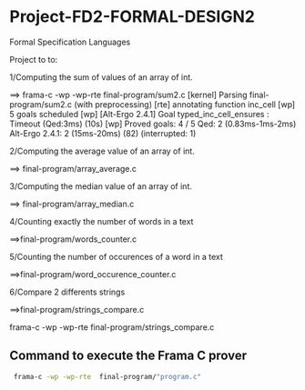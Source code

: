 # Project-FD2-FORMAL-DESIGN2
Formal Specification Languages

Project to to:

1/Computing the sum of values of an array of int.

==> frama-c -wp -wp-rte  final-program/sum2.c 
[kernel] Parsing final-program/sum2.c (with preprocessing)
[rte] annotating function inc_cell
[wp] 5 goals scheduled
[wp] [Alt-Ergo 2.4.1] Goal typed_inc_cell_ensures : Timeout (Qed:3ms) (10s)
[wp] Proved goals:    4 / 5
  Qed:               2  (0.83ms-1ms-2ms)
  Alt-Ergo 2.4.1:    2  (15ms-20ms) (82) (interrupted: 1)


2/Computing the average value of an array of int.

==> final-program/array_average.c

3/Computing the median value of an array of int.

==> final-program/array_median.c

4/Counting exactly the number of words in a text

==>final-program/words_counter.c

5/Counting the number of occurences of a word in a text

==>final-program/word_occurence_counter.c

6/Compare 2 differents strings

==>final-program/strings_compare.c

frama-c -wp -wp-rte  final-program/strings_compare.c

## Command to execute the Frama C prover

```bash
 frama-c -wp -wp-rte  final-program/"program.c"
```
